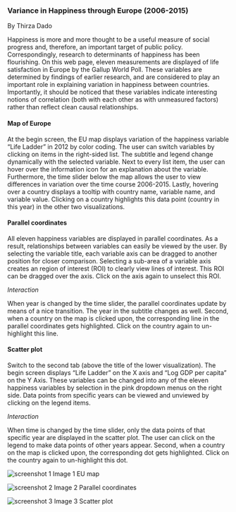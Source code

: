 
### Variance in Happiness through Europe (2006-2015)
By Thirza Dado

Happiness is more and more thought to be a useful measure of social progress and, therefore, an important target of public policy. Correspondingly, research to determinants of happiness has been flourishing. On this web page, eleven measurements are displayed of life satisfaction in Europe by the Gallup World Poll. These variables are determined by findings of earlier research, and are considered to play an important role in explaining variation in happiness between countries. Importantly, it should be noticed that these variables indicate interesting notions of correlation (both with each other as with unmeasured factors) rather than reflect clean causal relationships.

#### Map of Europe
At the begin screen, the EU map displays variation of the happiness variable “Life Ladder” in 2012 by color coding. The user can switch variables by clicking on items in the right-sided list. The subtitle and legend change dynamically with the selected variable. Next to every list item, the user can hover over the information icon for an explanation about the variable. Furthermore, the time slider below the map allows the user to view differences in variation over the time course 2006-2015. Lastly, hovering over a country displays a tooltip with country name, variable name, and variable value. Clicking on a country highlights this data point (country in this year) in the other two visualizations. 
#### Parallel coordinates
All eleven happiness variables are displayed in parallel coordinates. As a result, relationships between variables can easily be viewed by the user. By selecting the variable title, each variable axis can be dragged to another position for closer comparison. Selecting a sub-area of a variable axis creates an region of interest (ROI) to clearly view lines of interest. This ROI can be dragged over the axis. Click on the axis again to unselect this ROI. 

*Interaction*

When year is changed by the time slider, the parallel coordinates update by means of a nice transition. The year in the subtitle changes as well. Second, when a country on the map is clicked upon, the corresponding line in the parallel coordinates gets highlighted. Click on the country again to un-highlight this line. 
#### Scatter plot
Switch to the second tab (above the title of the lower visualization). The begin screen displays “Life Ladder” on the X axis and “Log GDP per capita” on the Y Axis. These variables can be changed into any of the eleven happiness variables by selection in the pink dropdown menus on the right side. Data points from specific years can be viewed and unviewed by clicking on the legend items.

*Interaction*

When time is changed by the time slider, only the data points of that specific year are displayed in the scatter plot. The user can click on the legend to make data points of other years appear. Second, when a country on the map is clicked upon, the corresponding dot gets highlighted. Click on the country again to un-highlight this dot.

![screenshot 1](./doc/"screenshot1.png")
Image 1 EU map

![screenshot 2](./doc/"screenshot2.png")
Image 2 Parallel coordinates

![screenshot 3](./doc/"screenshot3.png")
Image 3 Scatter plot

 
